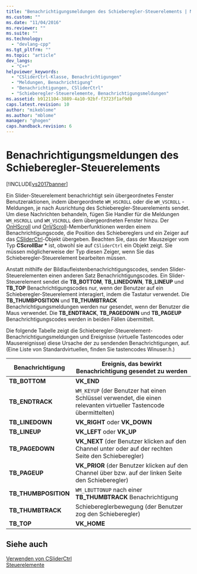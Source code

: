 ```yaml
---
title: "Benachrichtigungsmeldungen des Schieberegler-Steuerelements | Microsoft Docs"
ms.custom: ""
ms.date: "11/04/2016"
ms.reviewer: ""
ms.suite: ""
ms.technology: 
  - "devlang-cpp"
ms.tgt_pltfrm: ""
ms.topic: "article"
dev_langs: 
  - "C++"
helpviewer_keywords: 
  - "CSliderCtrl-Klasse, Benachrichtigungen"
  - "Meldungen, Benachrichtigung"
  - "Benachrichtigungen, CSliderCtrl"
  - "Schieberegler-Steuerelemente, Benachrichtigungsmeldungen"
ms.assetid: b9121104-3889-4a10-92bf-f3723f1af9d0
caps.latest.revision: 10
author: "mikeblome"
ms.author: "mblome"
manager: "ghogen"
caps.handback.revision: 6
---
```

# Benachrichtigungsmeldungen des Schieberegler-Steuerelements
[!INCLUDE[vs2017banner](../assembler/inline/includes/vs2017banner.md)]

Ein Slider\-Steuerelement benachrichtigt sein übergeordnetes Fenster Benutzeraktionen, indem übergeordnete `WM_HSCROLL` oder die `WM_VSCROLL` \- Meldungen, je nach Ausrichtung des Schieberegler\-Steuerelements sendet.  Um diese Nachrichten behandeln, fügen Sie Handler für die Meldungen `WM_HSCROLL` und `WM_VSCROLL` dem übergeordneten Fenster hinzu.  Der [OnHScroll](../Topic/CWnd::OnHScroll.md) und [OnVScroll](../Topic/CWnd::OnVScroll.md)\-Memberfunktionen werden einem Benachrichtigungscode, die Position des Schiebereglers und ein Zeiger auf das [CSliderCtrl](../mfc/reference/csliderctrl-class.md)\-Objekt übergeben.  Beachten Sie, dass der Mauszeiger vom Typ **CScrollBar \*** ist, obwohl sie auf `CSliderCtrl` ein Objekt zeigt.  Sie müssen möglicherweise der Typ diesen Zeiger, wenn Sie das Schieberegler\-Steuerelement bearbeiten müssen.  
  
 Anstatt mithilfe der Bildlaufleistenbenachrichtigungscodes, senden Slider\-Steuerelementen einen anderen Satz Benachrichtigungscodes.  Ein Slider\-Steuerelement sendet die **TB\_BOTTOM**, **TB\_LINEDOWN**, **TB\_LINEUP** und **TB\_TOP** Benachrichtigungscodes nur, wenn der Benutzer auf ein Schieberegler\-Steuerelement interagiert, indem die Tastatur verwendet.  Die **TB\_THUMBPOSITION** und **TB\_THUMBTRACK** Benachrichtigungsmeldungen werden nur gesendet, wenn der Benutzer die Maus verwendet.  Die **TB\_ENDTRACK**, **TB\_PAGEDOWN** und **TB\_PAGEUP** Benachrichtigungscodes werden in beiden Fällen übermittelt.  
  
 Die folgende Tabelle zeigt die Schieberegler\-Steuerelement\-Benachrichtigungsmeldungen und Ereignisse \(virtuelle Tastencodes oder Mausereignisse\) diese Ursache der zu sendenden Benachrichtigungen, auf. \(Eine Liste von Standardvirtuellen, finden Sie tastencodes Winuser.h.\)  
  
|Benachrichtigung|Ereignis, das bewirkt Benachrichtigung gesendet zu werden|  
|----------------------|---------------------------------------------------------------|  
|**TB\_BOTTOM**|**VK\_END**|  
|**TB\_ENDTRACK**|`WM_KEYUP` \(der Benutzer hat einen Schlüssel verwendet, die einen relevanten virtueller Tastencode übermittelten\)|  
|**TB\_LINEDOWN**|**VK\_RIGHT** oder **VK\_DOWN**|  
|**TB\_LINEUP**|**VK\_LEFT** oder **VK\_UP**|  
|**TB\_PAGEDOWN**|**VK\_NEXT** \(der Benutzer klicken auf den Channel unter oder auf der rechten Seite den Schieberegler\)|  
|**TB\_PAGEUP**|**VK\_PRIOR** \(der Benutzer klicken auf den Channel über bzw. auf der linken Seite den Schieberegler\)|  
|**TB\_THUMBPOSITION**|`WM_LBUTTONUP` nach einer **TB\_THUMBTRACK** Benachrichtigung|  
|**TB\_THUMBTRACK**|Schiebereglerbewegung \(der Benutzer zog den Schieberegler\)|  
|**TB\_TOP**|**VK\_HOME**|  
  
## Siehe auch  
 [Verwenden von CSliderCtrl](../mfc/using-csliderctrl.md)   
 [Steuerelemente](../mfc/controls-mfc.md)
